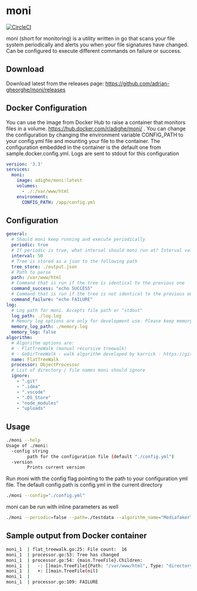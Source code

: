 # moni

[![CircleCI](https://circleci.com/gh/adrian-gheorghe/moni.svg?style=svg)](https://circleci.com/gh/adrian-gheorghe/moni)

moni (short for monitoring) is a utility written in go that scans your file system periodically and alerts you when your file signatures have changed. Can be configured to execute different commands on failure or success.

## Download
Download latest from the releases page: https://github.com/adrian-gheorghe/moni/releases

## Docker Configuration
You can use the image from Docker Hub to raise a container that monitors files in a volume. https://hub.docker.com/r/adighe/moni/ . You can change the configuration by changing the environment variable CONFIG_PATH to your config.yml file and mounting your file to the container. The configuration embedded in the container is the default one from sample.docker.config.yml. Logs are sent to stdout for this configuration

```yaml
version: '3.3'
services:
  moni:
    image: adighe/moni:latest
    volumes:
      - ./:/var/www/html
    environment:
      CONFIG_PATH: /app/config.yml   
```


## Configuration

```yaml
general:
  # Should moni keep running and execute periodically  
  periodic: true
  # If periodic is true, what interval should moni run at? Interval value is in seconds
  interval: 50
  # Tree is stored as a json to the following path
  tree_store: ./output.json
  # Path to parse
  path: /var/www/html
  # Command that is run if the tree is identical to the previous one
  command_success: "echo SUCCESS"
  # Command that is run if the tree is not identical to the previous one
  command_failure: "echo FAILURE"
log:
  # Log path for moni. Accepts file path or "stdout"
  log_path: ./log.log
  # Memory log options are only for development use. Please keep memory_log value to false
  memory_log_path: ./memory.log
  memory_log: false
algorithm:
  # Algorithm options are:
  # - FlatTreeWalk (manual recursive treewalk)  
  # - GoDirTreeWalk - walk algorithm developed by karrick - https://github.com/karrick/godirwalk
  name: FlatTreeWalk
  processor: ObjectProcessor
  # List of directory / file names moni should ignore
  ignore:
    - ".git"
    - ".idea"
    - ".vscode"
    - ".DS_Store"
    - "node_modules"
    - "uploads"
```

## Usage
```bash
./moni --help
Usage of ./moni:
  -config string
    	path for the configuration file (default "./config.yml")
  -version
    	Prints current version
```
Run moni with the config flag pointing to the path to your configuration yml file. The default config path is config.yml in the current directory

```bash
./moni --config="./config.yml"
```

moni can be run with inline parameters as well

```bash
./moni --periodic=false --path=./testdata --algorithm_name="MediafakerTreeWalk" --ignore=".git" --ignore=".circleci"
```

## Sample output from Docker container

```bash
moni_1  | flat_treewalk.go:25: File count:  16
moni_1  | processor.go:53: Tree has changed
moni_1  | processor.go:54: {main.TreeFile}.Children:
moni_1  | 	-: []main.TreeFile{{Path: "/var/www/html", Type: "directory", Mode: "drwxr-xr-x", Size: 256, Modtime: "2019-02-03 15:28:56 +0000 UTC"}, {Path: "/var/www/html/a", Type: "directory", Mode: "drwxr-xr-x", Size: 160, Modtime: "2019-01-27 16:45:34 +0000 UTC"}, {Path: "/var/www/html/a/ac", Type: "directory", Mode: "drwxr-xr-x", Size: 96, Modtime: "2019-01-27 16:45:33 +0000 UTC"}, {Path: "/var/www/html/a/ac/acd.txt", Type: "file", Mode: "-rw-r--r--", Modtime: "2019-01-27 16:45:33 +0000 UTC", Sum: "d41d8cd98f00b204e9800998ecf8427e"}, {Path: "/var/www/html/a/ab.txt", Type: "file", Mode: "-rw-r--r--", Size: 22, Modtime: "2019-01-27 16:45:34 +0000 UTC", Sum: "8715dae36a0b112120136e6e52258063"}, {Path: "/var/www/html/a/az.txt", Type: "file", Mode: "-rw-r--r--", Size: 4, Modtime: "2019-01-27 16:45:33 +0000 UTC", Sum: "098f6bcd4621d373cade4e832627b4f6"}, {Path: "/var/www/html/c.txt", Type: "file", Mode: "-rw-r--r--", Modtime: "2019-01-27 16:45:33 +0000 UTC", Sum: "d41d8cd98f00b204e9800998ecf8427e"}, {Path: "/var/www/html/VERSION", Type: "file", Mode: "-rw-r--r--", Size: 5, Modtime: "2019-02-03 12:52:07 +0000 UTC", Sum: "872ccd9c6dce18ce6ea4d5106540f089"}, {Path: "/var/www/html/d.txt", Type: "file", Mode: "-rw-r--r--", Size: 12, Modtime: "2019-02-03 15:29:15 +0000 UTC", Sum: "2d486a3582cc9354f668d42cab28525f"}, {Path: "/var/www/html/config.yml", Type: "file", Mode: "-rw-r--r--", Size: 437, Modtime: "2019-02-03 13:11:20 +0000 UTC", Sum: "c180483e726af54ca90010f7e829d730"}, {Path: "/var/www/html/b", Type: "directory", Mode: "drwxr-xr-x", Size: 160, Modtime: "2019-01-27 16:45:33 +0000 UTC"}, {Path: "/var/www/html/b/bc", Type: "directory", Mode: "drwxr-xr-x", Size: 96, Modtime: "2019-01-27 16:45:33 +0000 UTC"}, {Path: "/var/www/html/b/bc/bcd.txt", Type: "file", Mode: "-rw-r--r--", Modtime: "2019-01-27 16:45:33 +0000 UTC", Sum: "d41d8cd98f00b204e9800998ecf8427e"}, {Path: "/var/www/html/b/ba.txt", Type: "file", Mode: "-rw-r--r--", Modtime: "2019-01-27 16:45:33 +0000 UTC", Sum: "d41d8cd98f00b204e9800998ecf8427e"}, {Path: "/var/www/html/b/ba", Type: "directory", Mode: "drwxr-xr-x", Size: 96, Modtime: "2019-01-27 16:45:33 +0000 UTC"}, {Path: "/var/www/html/b/ba/bdf.txt", Type: "file", Mode: "-rw-r--r--", Modtime: "2019-01-27 16:45:33 +0000 UTC", Sum: "d41d8cd98f00b204e9800998ecf8427e"}}
moni_1  | 	+: []main.TreeFile(nil)
moni_1  | 
moni_1  | processor.go:109: FAILURE
```